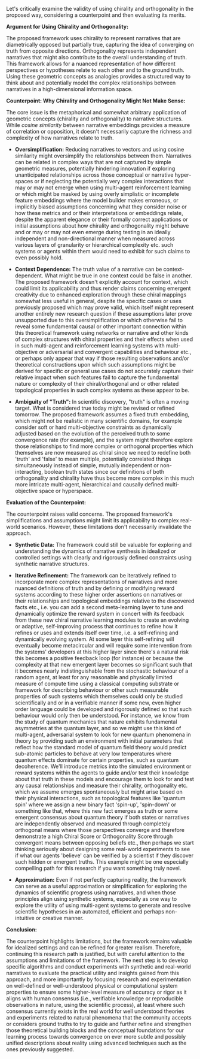 Let's critically examine the validity of using chirality and orthogonality in the proposed way, considering a counterpoint and then evaluating its merits.

**Argument for Using Chirality and Orthogonality:**

The proposed framework uses chirality to represent narratives that are diametrically opposed but partially true, capturing the idea of converging on truth from opposite directions. Orthogonality represents independent narratives that might also contribute to the overall understanding of truth. This framework allows for a nuanced representation of how different perspectives or hypotheses relate to each other and to the ground truth. Using these geometric concepts as analogies provides a structured way to think about and potentially model the complex relationships between narratives in a high-dimensional information space.

**Counterpoint:  Why Chirality and Orthogonality Might Not Make Sense:**

The core issue is the metaphorical and somewhat arbitrary application of geometric concepts (chirality and orthogonality) to narrative structures.  While *cosine similarity* between narrative embeddings provides a measure of correlation or opposition, it doesn't necessarily capture the richness and complexity of how narratives relate to truth.  

*   **Oversimplification:** Reducing narratives to vectors and using cosine similarity might oversimplify the relationships between them. Narratives can be related in complex ways that are not captured by simple geometric measures, potentially hindering innovation if exploring unanticipated relationships across those conceptual or narrative hyper-spaces or if neglecting the potentially very complex interactions that may or may not emerge when using multi-agent reinforcement learning or which might be masked by using overly simplistic or incomplete feature embeddings where the model builder makes erroneous, or implicitly biased assumptions concerning what they consider noise or how these metrics and or their interpretations or embeddings relate, despite the apparent elegance or their formally correct applications or initial assumptions about how chirality and orthogonality might behave and or may or may not even emerge during testing in an ideally independent and non-directional manner when measured across various layers of granularity or hierarchical complexity etc. such systems or agents within them would need to exhibit for such claims to even possibly hold.

*   **Context Dependence:**  The truth value of a narrative can be context-dependent. What might be true in one context could be false in another. The proposed framework doesn't explicitly account for context, which could limit its applicability and thus render claims concerning emergent creativity due to enhanced exploration through these chiral mappings somewhat less useful in general, despite the specific cases or uses previously proposed which may prove valid, which itself might represent another entirely new research question if these assumptions later prove unsupported due to this oversimplification or which otherwise fail to reveal some fundamental causal or other important connection within this theoretical framework using networks or narrative and other kinds of complex structures with chiral properties and their effects when used in such multi-agent and reinforcement learning systems with multi-objective or adversarial and convergent capabilities and behaviour etc., or perhaps only appear that way if those resulting observations and/or theoretical constructions upon which such assumptions might be derived for specific or general use cases do not accurately capture their relative impact when such features fail to capture the fundamental nature or complexity of their chiral/orthogonal and or other related topological properties in such complex systems as these appear to be.


*   **Ambiguity of "Truth":**  In scientific discovery, "truth" is often a moving target. What is considered true today might be revised or refined tomorrow. The proposed framework assumes a fixed truth embedding, which might not be realistic in many scientific domains, for example consider soft or hard multi-objective constraints as dynamically adjusted based on the evolution of the perceived truth to some convergence rate (for example), and the system might therefore explore those relationships to find more complex or orthogonal properties which themselves are now measured as chiral since we need to redefine both 'truth' and 'false' to mean multiple, potentially correlated things simultaneously instead of simple, mutually independent or non-interacting, boolean truth states since our definitions of both orthogonality and chirality have thus become more complex in this much more intricate multi-agent, hierarchical and causally defined multi-objective space or hyperspace.


**Evaluation of the Counterpoint:**

The counterpoint raises valid concerns. The proposed framework's simplifications and assumptions might limit its applicability to complex real-world scenarios. However, these limitations don't necessarily invalidate the approach.

*   **Synthetic Data:** The framework could still be valuable for exploring and understanding the dynamics of narrative synthesis in idealized or controlled settings with clearly and rigorously defined constraints using synthetic narrative structures.

*   **Iterative Refinement:**  The framework can be iteratively refined to incorporate more complex representations of narratives and more nuanced definitions of truth and by defining or modifying reward systems according to these higher order assertions on narratives or their relationships and topological embeddings relative to the discovered facts etc., i.e. you can add a second meta-learning layer to tune and dynamically optimize the reward system in concert with its feedback from these new chiral narrative learning modules to create an evolving or adaptive, self-improving process that continues to refine how it refines or uses and extends itself over time, i.e. a self-refining and dynamically evolving system.  At some layer this self-refining will eventually become metacircular and will require some intervention from the systems' developers at this higher layer since there's a natural risk this becomes a positive feedback loop (for instance) or because the complexity at that new emergent layer becomes so significant such that it becomes nearly indistinguishable from the stochastic behaviour of a random agent, at least for any reasonable and physically limited measure of compute time using a classical computing substrate or framework for describing behaviour or other such measurable properties of such systems which themselves could only be studied scientifically and or in a verifiable manner if some new, even higher order language could be developed and rigorously defined so that such behaviour would only then be understood.  For instance, we know from the study of quantum mechanics that nature exhibits fundamental asymmetries at the quantum layer, and so we might use this kind of multi-agent, adversarial system to look for new quantum phenomena in theory by providing such an environment with initial parameters that reflect how the standard model of quantum field theory would predict sub-atomic particles to behave at very low temperatures where quantum effects dominate for certain properties, such as quantum decoherence. We'll introduce metrics into the simulated environment or reward systems within the agents to guide and/or test their knowledge about that truth in these models and encourage them to look for and test any causal relationships and measure their chirality, orthogonality etc. which we assume emerges spontaneously but might arise based on their physical interactions, such as topological features like 'quantum spin' where we assign a new binary fact 'spin-up', 'spin-down' or something like that, where this new fact emerges as truth or some emergent consensus about quantum theory if both states or narratives are independently observed and measured through completely orthogonal means where those perspectives converge and therefore demonstrate a high Chiral Score or Orthogonality Score through convergent means between opposing beliefs etc., then perhaps we start thinking seriously about designing some real-world experiments to see if what our agents 'believe' can be verified by a scientist if they discover such hidden or emergent truths. This example might be one especially compelling path for this research if you want something truly novel.




*   **Approximation:** Even if not perfectly capturing reality, the framework can serve as a useful approximation or simplification for exploring the dynamics of scientific progress using narratives, and when those principles align using synthetic systems, especially as one way to explore the utility of using multi-agent systems to generate and resolve scientific hypotheses in an automated, efficient and perhaps non-intuitive or creative manner.



**Conclusion:**

The counterpoint highlights limitations, but the framework remains valuable for idealized settings and can be refined for greater realism.  Therefore, continuing this research path is justified, but with careful attention to the assumptions and limitations of the framework.  The next step is to develop specific algorithms and conduct experiments with synthetic and real-world narratives to evaluate the practical utility and insights gained from this approach, and more importantly by focusing research and experimentation on well-defined or well-understood physical or computational system properties to ensure some higher-level measure of accuracy or rigor as it aligns with human consensus (i.e., verifiable knowledge or reproducible observations in nature, using the scientific process), at least where such consensus currently exists in the real world for well understood theories and experiments related to natural phenomena that the community accepts or considers ground truths to try to guide and further refine and strengthen those theoretical building blocks and the conceptual foundations for our learning process towards convergence on ever more subtle and possibly unified descriptions about reality using advanced techniques such as the ones previously suggested.





